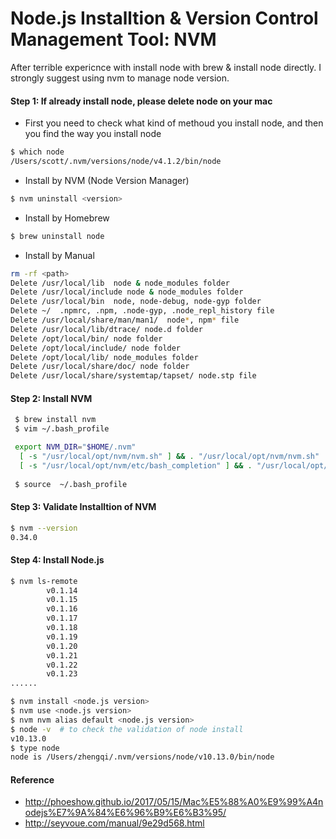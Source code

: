 # Node.js Installtion & Version Control Management Tool: NVM
After terrible expericnce with install node with brew & install node directly. I strongly suggest using nvm to manage node version.

#### Step 1: If already install node, please delete node on your mac
 - First you need to check what kind of methoud you install node, and then you find the way you install node
```bash
$ which node
/Users/scott/.nvm/versions/node/v4.1.2/bin/node
```
- Install by NVM (Node Version Manager)
```bash
$ nvm uninstall <version>
```
- Install by Homebrew
```bash
$ brew uninstall node
```
- Install by Manual
```bash
rm -rf <path>
Delete /usr/local/lib  node & node_modules folder
Delete /usr/local/include node & node_modules folder
Delete /usr/local/bin  node, node-debug, node-gyp folder
Delete ~/  .npmrc, .npm, .node-gyp, .node_repl_history file
Delete /usr/local/share/man/man1/  node*, npm* file
Delete /usr/local/lib/dtrace/ node.d folder
Delete /opt/local/bin/ node folder
Delete /opt/local/include/ node folder
Delete /opt/local/lib/ node_modules folder
Delete /usr/local/share/doc/ node folder
Delete /usr/local/share/systemtap/tapset/ node.stp file
```

#### Step 2: Install NVM
```bash
 $ brew install nvm
 $ vim ~/.bash_profile 

 export NVM_DIR="$HOME/.nvm"
  [ -s "/usr/local/opt/nvm/nvm.sh" ] && . "/usr/local/opt/nvm/nvm.sh"  # This loads nvm
  [ -s "/usr/local/opt/nvm/etc/bash_completion" ] && . "/usr/local/opt/nvm/etc/bash_completion"  # This loads nvm bash_completion
 
 $ source  ~/.bash_profile
```

#### Step 3: Validate Installtion of NVM

```bash
$ nvm --version
0.34.0
```

#### Step 4: Install Node.js
```bash
$ nvm ls-remote
        v0.1.14
        v0.1.15
        v0.1.16
        v0.1.17
        v0.1.18
        v0.1.19
        v0.1.20
        v0.1.21
        v0.1.22
        v0.1.23
......

$ nvm install <node.js version>
$ nvm use <node.js version>
$ nvm nvm alias default <node.js version>
$ node -v  # to check the validation of node install
v10.13.0
$ type node
node is /Users/zhengqi/.nvm/versions/node/v10.13.0/bin/node
```

#### Reference
- http://phoeshow.github.io/2017/05/15/Mac%E5%88%A0%E9%99%A4nodejs%E7%9A%84%E6%96%B9%E6%B3%95/
- http://seyvoue.com/manual/9e29d568.html
